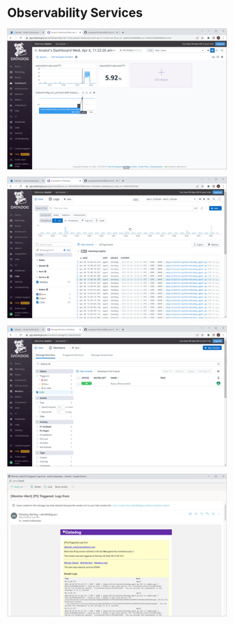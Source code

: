 # Observability Services

![This is an image](web.png)

![This is an image](Logs.png)

![This is an image](Monitors.png)

![This is an image](Email.png)
